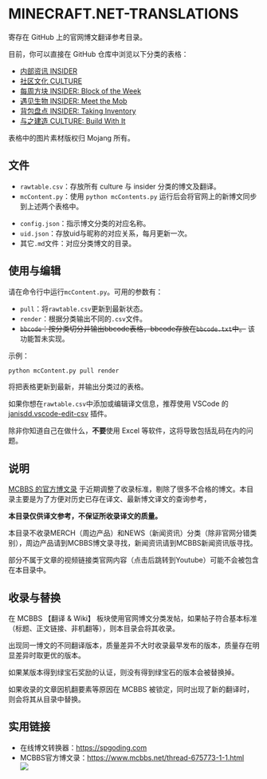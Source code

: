 # MINECRAFT.NET-TRANSLATIONS

寄存在 GitHub 上的官网博文翻译参考目录。



目前，你可以直接在 GitHub 仓库中浏览以下分类的表格：

* [内部资讯 INSIDER](https://github.com/RicoloveFeng/minecraft.net-translations/blob/master/%E5%86%85%E9%83%A8%E8%B5%84%E8%AE%AF.md)
* [社区文化 CULTURE](https://github.com/RicoloveFeng/minecraft.net-translations/blob/master/%E7%A4%BE%E5%8C%BA%E6%96%87%E5%8C%96.md)
* [每周方块 INSIDER: Block of the Week](https://github.com/RicoloveFeng/minecraft.net-translations/blob/master/%E6%AF%8F%E5%91%A8%E6%96%B9%E5%9D%97.md)
* [遇见生物 INSIDER: Meet the Mob](https://github.com/RicoloveFeng/minecraft.net-translations/blob/master/%E9%81%87%E8%A7%81%E7%94%9F%E7%89%A9.md)
* [背包盘点 INSIDER: Taking Inventory](https://github.com/RicoloveFeng/minecraft.net-translations/blob/master/%E8%83%8C%E5%8C%85%E7%9B%98%E7%82%B9.md)
* [与之建造 CULTURE: Build With It](https://github.com/RicoloveFeng/minecraft.net-translations/blob/master/%E4%B8%8E%E4%B9%8B%E5%BB%BA%E9%80%A0.md)



表格中的图片素材版权归 Mojang 所有。

## 文件

- `rawtable.csv`：存放所有 culture 与 insider 分类的博文及翻译。
- `mcContent.py`：使用 `python mcContents.py` 运行后会将官网上的新博文同步到上述两个表格中。

* `config.json`：指示博文分类的对应名称。
* `uid.json`：存放uid与昵称的对应关系，每月更新一次。
* 其它`.md`文件：对应分类博文的目录。

## 使用与编辑

请在命令行中运行`mcContent.py`。可用的参数有：

* `pull`：将`rawtable.csv`更新到最新状态。
* `render`：根据分类输出不同的`.csv`文件。
* <s>`bbcode`：按分类切分并输出bbcode表格，bbcode存放在`bbcode.txt`中。</s> 该功能暂未实现。

示例：

```python
python mcContent.py pull render
```

将把表格更新到最新，并输出分类过的表格。



如果你想在`rawtable.csv`中添加或编辑译文信息，推荐使用 VSCode 的 [janisdd.vscode-edit-csv](http://marketplace.visualstudio.com/items?itemName=janisdd.vscode-edit-csv) 插件。

除非你知道自己在做什么，**不要**使用 Excel 等软件，这将导致包括乱码在内的问题。

## 说明

[MCBBS 的官方博文录](https://www.mcbbs.net/thread-675773-1-1.html) 于近期调整了收录标准，剔除了很多不合格的博文。本目录主要是为了方便对历史已存在译文、最新博文译文的查询参考，

**本目录仅供译文参考，不保证所收录译文的质量。**

本目录不收录MERCH（周边产品）和NEWS（新闻资讯）分类（除非官网分错类别），周边产品请到MCBBS博文录寻找，新闻资讯请到MCBBS新闻资讯版寻找。

部分不属于文章的视频链接类官网内容（点击后跳转到Youtube）可能不会被包含在本目录中。



## 收录与替换

在 MCBBS 【翻译 & Wiki】 板块使用官网博文分类发帖，如果帖子符合基本标准（标题、正文链接、非机翻等），则本目录会将其收录。

出现同一博文的不同翻译版本，质量差异不大时收录最早发布的版本，质量存在明显差异时取更优的版本。

如果某版本得到绿宝石奖励的认证，则没有得到绿宝石的版本会被替换掉。

如果收录的文章因机翻要素等原因在 MCBBS 被锁定，同时出现了新的翻译时，则会将其从目录中替换。



## 实用链接

- 在线博文转换器：https://spgoding.com
- MCBBS官方博文录：https://www.mcbbs.net/thread-675773-1-1.html  
![](https://attachment.mcbbs.net/forum/201909/14/001453yfroxnbheoot0nfm.png)
